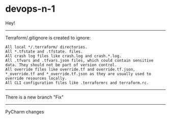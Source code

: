 # devops-n-1

Hey! 

_____

Terraform/.gitignore is created to ignore:

    All local */.terraform/ directories.
    All *.tfstate and .tfstate. files.
    All crash log files like crash.log and crash.*.log.
    All .tfvars and .tfvars.json files, which could contain sensitive data. They should not be part of version control.
    All override files like override.tf and override.tf.json, *_override.tf and *_override.tf.json as they are usually used to override resources locally.
    All CLI configuration files like .terraformrc and terraform.rc.

_____

There is a new branch "Fix"

_____

PyCharm changes

